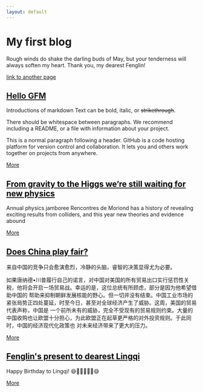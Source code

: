 ```yaml
---
layout: default
---
```


# [][3]My first blog

Rough winds do shake the darling buds of May, but your tenderness will always soften my heart. Thank you, my dearest Fenglin!

[link to another page][1]

<font color=Black>[Hello GFM][2]</font>
---
Introductions of markdown
Text can be bold, italic, or ~~strikethrough~~.

There should be whitespace between paragraphs. We recommend including a README, or a file with information about your project.

This is a normal paragraph following a header. GitHub is a code hosting platform for version control and collaboration. It lets you and others work together on projects from anywhere.

[More][2]

[<font color=Black>From gravity to the Higgs we’re still waiting for new physics</font>][3]
---
Annual physics jamboree Rencontres de Moriond has a history of revealing exciting results from colliders, and this year new theories and evidence abound

[More][3]

[<font color=Black>Does China play fair?</font>][4]
---
来自中国的竞争只会愈演愈烈，冷静的头脑，睿智的决策显得尤为必要。

如果唐纳德•川普履行自己的诺言，对中国对美国的所有贸易出口实行惩罚性关税，他将会开启一场贸易战。幸运的是，这位总统有所顾虑，部分是因为他希望借助中国的 帮助来抑制朝鲜发展核能的野心。但一切并没有结束。中国工业市场的紧张局势正四处蔓延，时至今日，甚至对全球经济产生了威胁。这周，美国的贸易代表声称，中国是 一个前所未有的威胁，完全不受现有的贸易规则约束。大量的中国收购也让欧盟十分担心，为此欧盟正在起草更严格的对外投资规则。于此同时，中国的经济现代化政策也 对未来经济带来了更大的压力。

[More][4]

[<font color=Black>Fenglin's present to dearest Lingqi</font>][5]
---
Happy Birthday to Lingqi!
:smile::birthday::tada::birthday::tada::birthday::smile:

[More][5]

[1]:	another-page
[2]:	intro-of-markdown
[3]:	from-gravity-to-the-Higss-we’re-still-waiting-for-new-physics
[4]:	does-China-play-fair
[5]:	Fenglin-present-Lingqi
